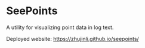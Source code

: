 # SeePoints

A utility for visualizing point data in log text.

Deployed website: https://zhujinli.github.io/seepoints/
